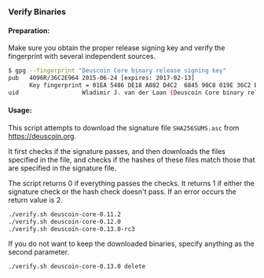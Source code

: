 ### Verify Binaries

#### Preparation:

Make sure you obtain the proper release signing key and verify the fingerprint with several independent sources.

```sh
$ gpg --fingerprint "Deuscoin Core binary release signing key"
pub   4096R/36C2E964 2015-06-24 [expires: 2017-02-13]
      Key fingerprint = 01EA 5486 DE18 A882 D4C2  6845 90C8 019E 36C2 E964
uid                  Wladimir J. van der Laan (Deuscoin Core binary release signing key) <laanwj@gmail.com>
```

#### Usage:

This script attempts to download the signature file `SHA256SUMS.asc` from https://deuscoin.org.

It first checks if the signature passes, and then downloads the files specified in the file, and checks if the hashes of these files match those that are specified in the signature file.

The script returns 0 if everything passes the checks. It returns 1 if either the signature check or the hash check doesn't pass. If an error occurs the return value is 2.


```sh
./verify.sh deuscoin-core-0.11.2
./verify.sh deuscoin-core-0.12.0
./verify.sh deuscoin-core-0.13.0-rc3
```

If you do not want to keep the downloaded binaries, specify anything as the second parameter.

```sh
./verify.sh deuscoin-core-0.13.0 delete
```
